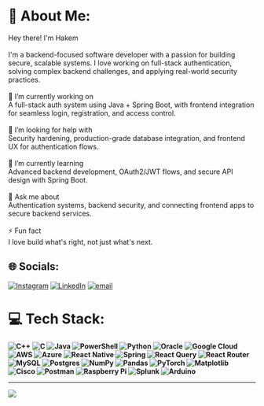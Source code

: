 # 💫 About Me:
Hey there! I'm Hakem<br><br>I'm a backend-focused software developer with a passion for building secure, scalable systems. I love working on full-stack authentication, solving complex backend challenges, and applying real-world security practices.<br><br>🔭 I’m currently working on<br>A full-stack auth system using Java + Spring Boot, with frontend integration for seamless login, registration, and access control.<br><br>🤝 I’m looking for help with<br>Security hardening, production-grade database integration, and frontend UX for authentication flows.<br><br>🌱 I’m currently learning<br>Advanced backend development, OAuth2/JWT flows, and secure API design with Spring Boot.<br><br>💬 Ask me about<br>Authentication systems, backend security, and connecting frontend apps to secure backend services.<br><br>⚡ Fun fact<br>I love build what's right, not just what's next. 


## 🌐 Socials:
[![Instagram](https://img.shields.io/badge/Instagram-%23E4405F.svg?logo=Instagram&logoColor=white)](https://instagram.com/hak3mh) [![LinkedIn](https://img.shields.io/badge/LinkedIn-%230077B5.svg?logo=linkedin&logoColor=white)](https://linkedin.com/in/hakemhabah) [![email](https://img.shields.io/badge/Email-D14836?logo=gmail&logoColor=white)](mailto:Hakem.habahbeh7@gmail.com) 

# 💻 Tech Stack:
**![C++](https://img.shields.io/badge/c++-%2300599C.svg?style=flat&logo=c%2B%2B&logoColor=white) ![C](https://img.shields.io/badge/c-%2300599C.svg?style=flat&logo=c&logoColor=white) ![Java](https://img.shields.io/badge/java-%23ED8B00.svg?style=flat&logo=openjdk&logoColor=white) ![PowerShell](https://img.shields.io/badge/PowerShell-%235391FE.svg?style=flat&logo=powershell&logoColor=white) ![Python](https://img.shields.io/badge/python-3670A0?style=flat&logo=python&logoColor=ffdd54) ![Oracle](https://img.shields.io/badge/Oracle-F80000?style=flat&logo=oracle&logoColor=white) ![Google Cloud](https://img.shields.io/badge/GoogleCloud-%234285F4.svg?style=flat&logo=google-cloud&logoColor=white) ![AWS](https://img.shields.io/badge/AWS-%23FF9900.svg?style=flat&logo=amazon-aws&logoColor=white) ![Azure](https://img.shields.io/badge/azure-%230072C6.svg?style=flat&logo=microsoftazure&logoColor=white) ![React Native](https://img.shields.io/badge/react_native-%2320232a.svg?style=flat&logo=react&logoColor=%2361DAFB) ![Spring](https://img.shields.io/badge/spring-%236DB33F.svg?style=flat&logo=spring&logoColor=white) ![React Query](https://img.shields.io/badge/-React%20Query-FF4154?style=flat&logo=react%20query&logoColor=white) ![React Router](https://img.shields.io/badge/React_Router-CA4245?style=flat&logo=react-router&logoColor=white) ![MySQL](https://img.shields.io/badge/mysql-4479A1.svg?style=flat&logo=mysql&logoColor=white) ![Postgres](https://img.shields.io/badge/postgres-%23316192.svg?style=flat&logo=postgresql&logoColor=white) ![NumPy](https://img.shields.io/badge/numpy-%23013243.svg?style=flat&logo=numpy&logoColor=white) ![Pandas](https://img.shields.io/badge/pandas-%23150458.svg?style=flat&logo=pandas&logoColor=white) ![PyTorch](https://img.shields.io/badge/PyTorch-%23EE4C2C.svg?style=flat&logo=PyTorch&logoColor=white) ![Matplotlib](https://img.shields.io/badge/Matplotlib-%23ffffff.svg?style=flat&logo=Matplotlib&logoColor=black) ![Cisco](https://img.shields.io/badge/cisco-%23049fd9.svg?style=flat&logo=cisco&logoColor=black) ![Postman](https://img.shields.io/badge/Postman-FF6C37?style=flat&logo=postman&logoColor=white) ![Raspberry Pi](https://img.shields.io/badge/-Raspberry_Pi-C51A4A?style=flat&logo=Raspberry-Pi) ![Splunk](https://img.shields.io/badge/splunk-%23000000.svg?style=flat&logo=splunk&logoColor=white) ![Arduino](https://img.shields.io/badge/-Arduino-00979D?style=flat&logo=Arduino&logoColor=white)**

---
[![](https://visitcount.itsvg.in/api?id=HakemH&icon=0&color=0)](https://visitcount.itsvg.in)


